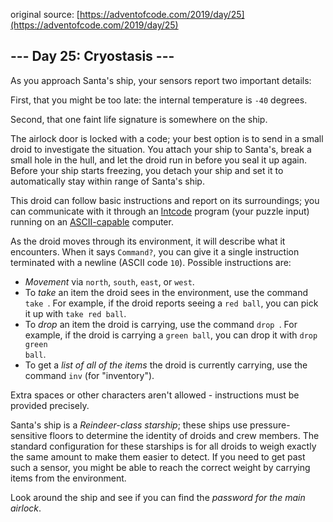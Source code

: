 original source: [https://adventofcode.com/2019/day/25](https://adventofcode.com/2019/day/25)
## --- Day 25: Cryostasis ---
As you approach Santa's ship, your sensors report two important details:

First, that you might be too late: the internal temperature is <code>-40</code> degrees.

Second, that one faint life signature is somewhere on the ship.

The airlock door is locked with a code; your best option is to send in a small droid to investigate the situation.  You attach your ship to Santa's, break a small hole in the hull, and let the droid run in before you seal it up again. Before your ship starts freezing, you detach your ship and set it to automatically stay within range of Santa's ship.

This droid can follow basic instructions and report on its surroundings; you can communicate with it through an [Intcode](9) program (your puzzle input) running on an [ASCII-capable](17) computer.

As the droid moves through its environment, it will describe what it encounters.  When it says <code>Command?</code>, you can give it a single instruction terminated with a newline (ASCII code <code>10</code>). Possible instructions are:


 - <em>Movement</em> via <code>north</code>, <code>south</code>, <code>east</code>, or <code>west</code>.
 - To <em>take</em> an item the droid sees in the environment, use the command <code>take <name of item></code>. For example, if the droid reports seeing a <code>red ball</code>, you can pick it up with <code>take red ball</code>.
 - To <em>drop</em> an item the droid is carrying, use the command <code>drop <name of item></code>. For example, if the droid is carrying a <code>green ball</code>, you can drop it with <code>drop green ball</code>.
 - To get a <em>list of all of the items</em> the droid is currently carrying, use the command <code>inv</code> (for "inventory").

Extra spaces or other characters aren't allowed - instructions must be provided precisely.

Santa's ship is a <em>Reindeer-class starship</em>; these ships use pressure-sensitive floors to determine the identity of droids and crew members.  The standard configuration for these starships is for all droids to weigh exactly the same amount to make them easier to detect.  If you need to get past such a sensor, you might be able to reach the correct weight by carrying items from the environment.

Look around the ship and see if you can find the <em>password for the main airlock</em>.


